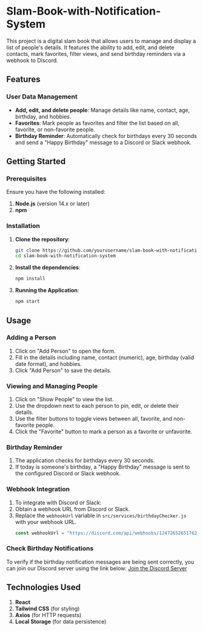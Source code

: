# Slam-Book-with-Notification-System

This project is a digital slam book that allows users to manage and display a list of people's details. It features the ability to add, edit, and delete contacts, mark favorites, filter views, and send birthday reminders via a webhook to Discord.

## Features

### User Data Management
- **Add, edit, and delete people**: Manage details like name, contact, age, birthday, and hobbies.
- **Favorites**: Mark people as favorites and filter the list based on all, favorite, or non-favorite people.
- **Birthday Reminder**: Automatically check for birthdays every 30 seconds and send a "Happy Birthday" message to a Discord or Slack webhook.

## Getting Started

### Prerequisites
Ensure you have the following installed:
1. **Node.js** (version 14.x or later)
2. **npm**

### Installation
1. **Clone the repository**:
    ```bash
    git clone https://github.com/yourusername/slam-book-with-notification-system.git
    cd slam-book-with-notification-system
    ```

2. **Install the dependencies**:
    ```bash
    npm install
    ```

3. **Running the Application**:
    ```bash
    npm start
    ```


## Usage

### Adding a Person
1. Click on "Add Person" to open the form.
2. Fill in the details including name, contact (numeric), age, birthday (valid date format), and hobbies.
3. Click "Add Person" to save the details.

### Viewing and Managing People
1. Click on "Show People" to view the list.
2. Use the dropdown next to each person to pin, edit, or delete their details.
3. Use the filter buttons to toggle views between all, favorite, and non-favorite people.
4. Click the "Favorite" button to mark a person as a favorite or unfavorite.

### Birthday Reminder
1. The application checks for birthdays every 30 seconds.
2. If today is someone's birthday, a "Happy Birthday" message is sent to the configured Discord or Slack webhook.

### Webhook Integration
1. To integrate with Discord or Slack:
2. Obtain a webhook URL from Discord or Slack.
3. Replace the `webhookUrl` variable in `src/services/birthdayChecker.js` with your webhook URL.
    ```javascript
    const webhookUrl = "https://discord.com/api/webhooks/1247265265176281170/KhxdHLaZxtisUeN9mR-sE7N3wDV4a88Dpln4lT2pqofgLvqyCSnbbDUz7GZPwrS1utSM";
    ```

### Check Birthday Notifications
To verify if the birthday notification messages are being sent correctly, you can join our Discord server using the link below:
[Join the Discord Server](https://discord.gg/KTfEcPuyXm)

## Technologies Used
1. **React**
2. **Tailwind CSS** (for styling)
3. **Axios** (for HTTP requests)
4. **Local Storage** (for data persistence)


